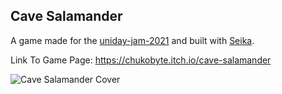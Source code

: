 ## Cave Salamander

A game made for the [uniday-jam-2021](https://itch.io/jam/uniday-jam-2021) and built with [Seika](https://github.com/Chukobyte/seika-engine).

Link To Game Page: https://chukobyte.itch.io/cave-salamander

![Cave Salamander Cover](https://github.com/Chukobyte/uniday-jam-2021/blob/main/assets/game_cover/game_cover.gif)
